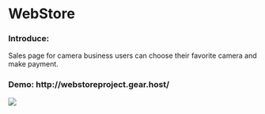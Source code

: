 # WebStore

<h3>Introduce:</h3>
Sales page for camera business users can choose their favorite camera and make payment.
<h3>Demo: http://webstoreproject.gear.host/</h3>

<img src="https://github.com/NgTheLuan/SmartCarParking-System/tree/main/Img/WS.png"/>

